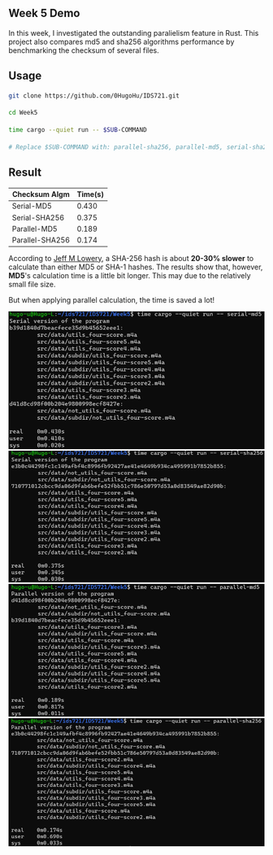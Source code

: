 ## Week 5 Demo

In this week, I investigated the outstanding paralielism feature in Rust. This project also compares md5 and sha256 algorithms performance by benchmarking the checksum of several files.

## Usage

```sh
git clone https://github.com/0HugoHu/IDS721.git

cd Week5

time cargo --quiet run -- $SUB-COMMAND

# Replace $SUB-COMMAND with: parallel-sha256, parallel-md5, serial-sha256, serial-md5
```

## Result

|Checksum Algm|Time(s)|
|---|---|
|Serial-MD5|0.430 |
|Serial-SHA256|0.375|
|Parallel-MD5|0.189|
|Parallel-SHA256|0.174|

According to [Jeff M Lowery](https://www.freecodecamp.org/news/md5-vs-sha-1-vs-sha-2-which-is-the-most-secure-encryption-hash-and-how-to-check-them/#:~:text=The%20SHA%2D256%20algorithm%20returns,MD5%20or%20SHA%2D1%20hashes.), a SHA-256 hash is about **20-30% slower** to calculate than either MD5 or SHA-1 hashes.
The results show that, however, **MD5**'s calculation time is a little bit longer. This may due to the relatively small file size.

But when applying parallel calculation, the time is saved a lot!


![](images/demo5%20(1).png)
![](images/demo5%20(2).png)
![](images/demo5%20(3).png)
![](images/demo5%20(4).png)
